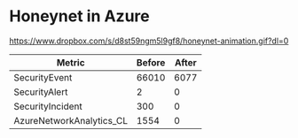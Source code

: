 # Honeynet in Azure

https://www.dropbox.com/s/d8st59ngm5l9gf8/honeynet-animation.gif?dl=0

| Metric                   | Before | After
| ------------------------ | -----  | -----
| SecurityEvent            | 66010  |  6077
| SecurityAlert            | 2      |  0
| SecurityIncident         | 300    |  0
| AzureNetworkAnalytics_CL | 1554   |  0
